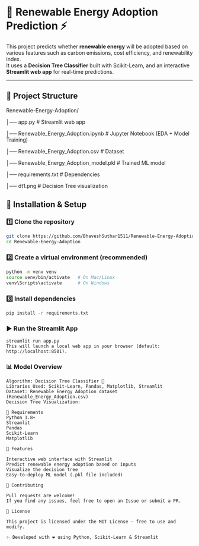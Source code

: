 # 🌱 Renewable Energy Adoption Prediction ⚡

This project predicts whether **renewable energy** will be adopted based on various features such as carbon emissions, cost efficiency, and renewability index.  
It uses a **Decision Tree Classifier** built with Scikit-Learn, and an interactive **Streamlit web app** for real-time predictions.

---

## 📂 Project Structure
Renewable-Energy-Adoption/

│── app.py # Streamlit web app

│── Renewable_Energy_Adoption.ipynb # Jupyter Notebook (EDA + Model Training)

│── Renewable_Energy_Adoption.csv # Dataset

│── Renewable_Energy_Adoption_model.pkl # Trained ML model

│── requirements.txt # Dependencies

│── dt1.png # Decision Tree visualization

## 🚀 Installation & Setup

### 1️⃣ Clone the repository
```bash
git clone https://github.com/BhaveshSuthar1511/Renewable-Energy-Adoption.git
cd Renewable-Energy-Adoption
```
### 2️⃣ Create a virtual environment (recommended)
```bash
python -m venv venv
source venv/bin/activate   # On Mac/Linux
venv\Scripts\activate      # On Windows
```
### 3️⃣ Install dependencies
```bash
pip install -r requirements.txt
```


### ▶️ Run the Streamlit App
```
streamlit run app.py
This will launch a local web app in your browser (default: http://localhost:8501).
```
### 📊 Model Overview
```
Algorithm: Decision Tree Classifier 🌳
Libraries Used: Scikit-Learn, Pandas, Matplotlib, Streamlit
Dataset: Renewable Energy Adoption dataset (Renewable_Energy_Adoption.csv)
Decision Tree Visualization:

📌 Requirements
Python 3.8+
Streamlit
Pandas
Scikit-Learn
Matplotlib

🌟 Features

Interactive web interface with Streamlit
Predict renewable energy adoption based on inputs
Visualize the decision tree
Easy-to-deploy ML model (.pkl file included)

🤝 Contributing

Pull requests are welcome!
If you find any issues, feel free to open an Issue or submit a PR.

📜 License

This project is licensed under the MIT License – free to use and modify.

✨ Developed with ❤️ using Python, Scikit-Learn & Streamlit
```

